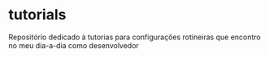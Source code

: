 # tutorials
Repositório dedicado à tutorias para configurações rotineiras que encontro no meu dia-a-dia como desenvolvedor
